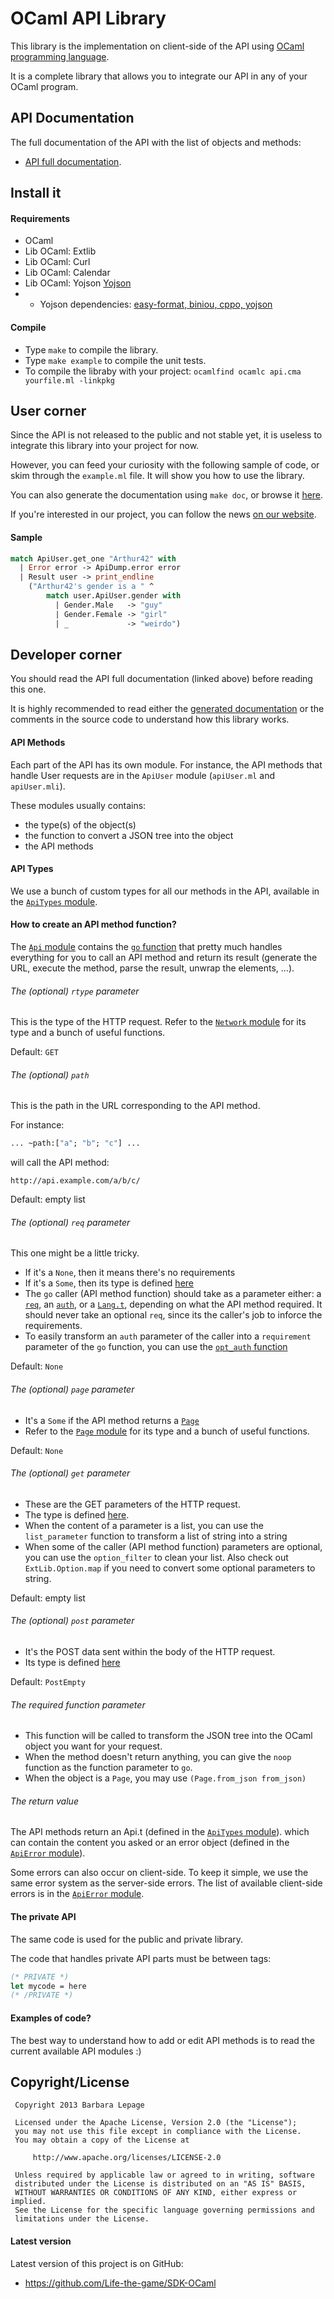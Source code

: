 OCaml API Library
=================

This library is the implementation on client-side of the API using [OCaml programming language](http://ocaml.org/).

It is a complete library that allows you to integrate our API in any of your OCaml program.

## API Documentation

The full documentation of the API with the list of objects and methods:
* [API full documentation](http://life.db0.fr/api/OCaml/v2/).

## Install it

#### Requirements

* OCaml
* Lib OCaml: Extlib
* Lib OCaml: Curl
* Lib OCaml: Calendar
* Lib OCaml: Yojson [Yojson](http://mjambon.com/yojson.html)
 * + Yojson dependencies: [easy-format, biniou, cppo, yojson](http://mjambon.com/releases)

#### Compile

* Type `make` to compile the library.
* Type `make example` to compile the unit tests.
* To compile the libraby with your project: `ocamlfind ocamlc api.cma yourfile.ml -linkpkg`

## User corner

Since the API is not released to the public and not stable yet, it is useless to integrate this library into your project for now.

However, you can feed your curiosity with the following sample of code, or skim through the `example.ml` file. It will show you how to use the library.

You can also generate the documentation using `make doc`, or browse it [here](http://life.db0.fr/api/OCaml/v2/).

If you're interested in our project, you can follow the news
[on our website](http://eip.epitech.eu/2014/lavieestunjeu/).

#### Sample

```ocaml
match ApiUser.get_one "Arthur42" with
  | Error error -> ApiDump.error error
  | Result user -> print_endline
    ("Arthur42's gender is a " ^
        match user.ApiUser.gender with
          | Gender.Male   -> "guy"
          | Gender.Female -> "girl"
          | _             -> "weirdo")
```

## Developer corner

You should read the API full documentation (linked above) before reading this one.

It is highly recommended to read either the [generated documentation](http://life.db0.fr/api/OCaml/v2/) or the comments in the source code to understand how this library works.

#### API Methods

Each part of the API has its own module.
For instance, the API methods that handle User requests are in the `ApiUser` module (`apiUser.ml` and `apiUser.mli`).

These modules usually contains:
* the type(s) of the object(s)
* the function to convert a JSON tree into the object
* the API methods

#### API Types

We use a bunch of custom types for all our methods in the API, available in the [`ApiTypes` module](http://life.db0.fr/api/OCaml/v2/ApiTypes.html).

#### How to create an API method function?

The [`Api` module](http://life.db0.fr/api/OCaml/v2/Api.html) contains the [`go` function](http://life.db0.fr/api/OCaml/v2/Api.html#VALgo) that pretty much handles everything for you to call an API method and return its result (generate the URL, execute the method, parse the result, unwrap the elements, ...).

###### The (optional) `rtype` parameter

This is the type of the HTTP request.
Refer to the [`Network` module](http://life.db0.fr/api/OCaml/v2/ApiTypes.NETWORK.html) for its type and a bunch of useful functions.

Default: `GET`

###### The (optional) `path`

This is the path in the URL corresponding to the API method.

For instance:
```ocaml
... ~path:["a"; "b"; "c"] ...
```
will call the API method:
```
http://api.example.com/a/b/c/
```

Default: empty list

###### The (optional) `req` parameter

This one might be a little tricky.

* If it's a `None`, then it means there's no requirements
* If it's a `Some`, then its type is defined [here](http://life.db0.fr/api/OCaml/v2/ApiTypes.html#TYPErequirements)
* The `go` caller (API method function) should take as a parameter either:
a [`req`](http://life.db0.fr/api/OCaml/v2/ApiTypes.html#TYPErequirements),
an [`auth`](http://life.db0.fr/api/OCaml/v2/ApiTypes.html#TYPEauth),
or a [`Lang.t`](http://life.db0.fr/api/OCaml/v2/ApiTypes.LANG.html),
depending on what the API method required. It should never take an optional `req`,
since its the caller's job to inforce the requirements.
* To easily transform an `auth` parameter of the caller into
a `requirement` parameter of the `go` function, you can use the
[`opt_auth` function](http://life.db0.fr/api/OCaml/v2/ApiTypes.html#VALopt_auth)

Default: `None`

###### The (optional) `page` parameter

* It's a `Some` if the API method returns a [`Page`](http://life.db0.fr/api/OCaml/v2/ApiTypes.PAGE.html)
* Refer to the [`Page` module](http://life.db0.fr/api/OCaml/v2/ApiTypes.PAGE.html) for its type and a bunch of useful functions.

Default: `None`

###### The (optional) `get` parameter

* These are the GET parameters of the HTTP request.
* The type is defined [here](http://life.db0.fr/api/OCaml/v2/ApiTypes.NETWORK.html#TYPEparameters).
* When the content of a parameter is a list, you can use the `list_parameter` function to transform a list of string into a string
* When some of the caller (API method function) parameters are optional, you can use the `option_filter` to clean your list. Also check out `ExtLib.Option.map` if you need to convert some optional parameters to string.

Default: empty list

###### The (optional) `post` parameter

* It's the POST data sent within the body of the HTTP request.
* Its type is defined [here](http://life.db0.fr/api/OCaml/v2/ApiTypes.NETWORK.html#TYPEpost)

Default: `PostEmpty`

###### The _required_ function parameter

* This function will be called to transform the JSON tree into the OCaml object you want for your request.
* When the method doesn't return anything, you can give the `noop` function as the function parameter to `go`.
* When the object is a `Page`, you may use `(Page.from_json from_json)`

###### The return value

The API methods return an Api.t (defined in the [`ApiTypes` module](http://life.db0.fr/api/OCaml/v2/ApiTypes.html)).
which can contain the content you asked or an error object (defined in the [`ApiError` module](http://life.db0.fr/api/OCaml/v2/ApiError.html)).

Some errors can also occur on client-side. To keep it simple, we use the same error system as the server-side errors.
The list of available client-side errors is in the [`ApiError` module](http://life.db0.fr/api/OCaml/v2/ApiError.html).

#### The private API

The same code is used for the public and private library.

The code that handles private API parts must be between tags:
```ocaml
(* PRIVATE *)
let mycode = here
(* /PRIVATE *)
```

#### Examples of code?

The best way to understand how to add or edit API methods is to read the current available API modules :)

## Copyright/License


     Copyright 2013 Barbara Lepage

     Licensed under the Apache License, Version 2.0 (the "License");
     you may not use this file except in compliance with the License.
     You may obtain a copy of the License at

         http://www.apache.org/licenses/LICENSE-2.0

     Unless required by applicable law or agreed to in writing, software
     distributed under the License is distributed on an "AS IS" BASIS,
     WITHOUT WARRANTIES OR CONDITIONS OF ANY KIND, either express or implied.
     See the License for the specific language governing permissions and
     limitations under the License.
     
#### Latest version

Latest version of this project is on GitHub:
* https://github.com/Life-the-game/SDK-OCaml 
